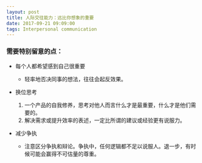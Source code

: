 ```yaml
---
layout: post
title: 人际交往能力：远比你想象的重要
date: 2017-09-21 09:09:00
tags: Interpersonal communication
---
```


### 需要特别留意的点：

<!-- more -->

  - 每个人都希望感到自己很重要
    * 轻率地否决同事的想法，往往会起反效果。


  - 换位思考
    1. 一个产品的自我修养，思考对他人而言什么才是最重要，什么才是他们需要的。
    2. 解决需求或提升效率的表述，一定比所谓的建议或经验更有说服力。


  - 减少争执
    * 注意区分争执和辩论。争执中，任何逻辑都不足以说服人。退一步，有时候可能会赢得不可估量的尊重。
